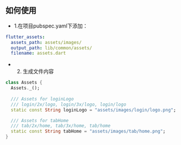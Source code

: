 ## 如何使用


- 1.在项目pubspec.yaml下添加：

```yaml
flutter_assets:
  assets_path: assets/images/
  output_path: lib/common/assets/
  filename: assets.dart
```

- 2. 生成文件内容

```dart
class Assets {
  Assets._();
  
  /// Assets for loginLogo
  /// login/2x/logo, login/3x/logo, login/logo
  static const String loginLogo = "assets/images/login/logo.png";

  /// Assets for tabHome
  /// tab/2x/home, tab/3x/home, tab/home
  static const String tabHome = "assets/images/tab/home.png";
}
```

